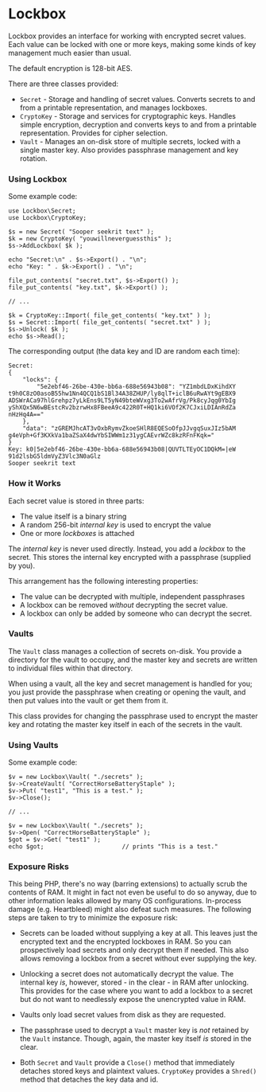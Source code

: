 # Lockbox

Lockbox provides an interface for working with encrypted secret values. Each
value can be locked with one or more keys, making some kinds of key management
much easier than usual.

The default encryption is 128-bit AES.

There are three classes provided:

  * `Secret` - Storage and handling of secret values. Converts secrets to and
    from a printable representation, and manages lockboxes.
  * `CryptoKey` - Storage and services for cryptographic keys. Handles simple 
	encryption, decryption and converts keys to and from a printable 
	representation. Provides for cipher selection.
  * `Vault` - Manages an on-disk store of multiple secrets, locked with a 
    single master key. Also provides passphrase management and key rotation.

### Using Lockbox

Some example code:

	use Lockbox\Secret;
	use Lockbox\CryptoKey;

	$s = new Secret( "Sooper seekrit text" );
	$k = new CryptoKey( "youwillneverguessthis" );
	$s->AddLockbox( $k );

	echo "Secret:\n" . $s->Export() . "\n";
	echo "Key: " . $k->Export() . "\n";

	file_put_contents( "secret.txt", $s->Export() );
	file_put_contents( "key.txt", $k->Export() );

	// ...

	$k = CryptoKey::Import( file_get_contents( "key.txt" ) );
	$s = Secret::Import( file_get_contents( "secret.txt" ) );
	$s->Unlock( $k );
	echo $s->Read();

The corresponding output (the data key and ID are random each time):

	Secret:
	{
	    "locks": {
	        "5e2ebf46-26be-430e-bb6a-688e56943b08": "YZ1mbdLDxKihdXY
	t9h0C8zO0asoB55hw1Nn4QCQ1bS1Bl34A38ZHUP/ly8qlT+iclB6uRwAYt9gEBX9
	ADSWrACa97hlGrehpz7yLkEns9LT5yN49bteWVxg3To2wAfrVg/Pk8cyJqg0YbIg
	yShXQx5N6wBEstcRv2bzrwHx8FBeeA9c422R0T+HQ1ki6VOf2K7CJxiLDIAnRdZa
	nHzHq4A=="
	    },
	    "data": "zGREMJhcAT3vOxbRymvZkoeSHlR8EQESoOfpJJvgqSuxJIz5bAM
	g4eVph+Gf3KXkVa1baZSaX4dwYbSIWWm1z31ygCAEvrWZc8kzRFnFKqk="
	}
	Key: k0|5e2ebf46-26be-430e-bb6a-688e56943b08|QUVTLTEyOC1DQkM=|eW
	91d2lsbG5ldmVyZ3Vlc3N0aGlz
	Sooper seekrit text


### How it Works

Each secret value is stored in three parts:

  * The value itself is a binary string
  * A random 256-bit *internal key* is used to encrypt the value
  * One or more *lockboxes* is attached

The *internal key* is never used directly. Instead, you add a *lockbox* to the
secret. This stores the internal key encrypted with a passphrase (supplied by
you).

This arrangement has the following interesting properties:

  * The value can be decrypted with multiple, independent passphrases
  * A lockbox can be removed *without* decrypting the secret value.
  * A lockbox can only be added by someone who can decrypt the secret.

### Vaults

The `Vault` class manages a collection of secrets on-disk. You provide
a directory for the vault to occupy, and the master key and secrets are written
to individual files within that directory.

When using a vault, all the key and secret management is handled for you; you
just provide the passphrase when creating or opening the vault, and then put
values into the vault or get them from it.

This class provides for changing the passphrase used to encrypt the 
master key and rotating the master key itself in each of the secrets in the 
vault. 

### Using Vaults

Some example code:

	$v = new Lockbox\Vault( "./secrets" );
	$v->CreateVault( "CorrectHorseBatteryStaple" );
	$v->Put( "test1", "This is a test." );
	$v->Close();

	// ...

	$v = new Lockbox\Vault( "./secrets" );
	$v->Open( "CorrectHorseBatteryStaple" );
	$got = $v->Get( "test1" );
	echo $got;						// prints "This is a test."

### Exposure Risks

This being PHP, there's no way (barring extensions) to actually scrub the 
contents of RAM. It might in fact not even be useful to do so anyway, due to 
other information leaks allowed by many OS configurations. In-process damage
(e.g. Heartbleed) might also defeat such measures. The following steps 
are taken to try to minimize the exposure risk:

  * Secrets can be loaded without supplying a key at all. This leaves just the
    encrypted text and the encrypted lockboxes in RAM. So you can prospectively
    load secrets and only decrypt them if needed. This also allows removing a
    lockbox from a secret without ever supplying the key.

  * Unlocking a secret does not automatically decrypt the value. The internal 
    key *is*, however, stored - in the clear - in RAM after unlocking. This 
    provides for the case where you want to add a lockbox to a secret but do
    not want to needlessly expose the unencrypted value in RAM.

  * Vaults only load secret values from disk as they are requested.

  * The passphrase used to decrypt a `Vault` master key is *not* retained by
    the `Vault` instance. Though, again, the master key itself *is* stored
    in the clear.

  * Both `Secret` and `Vault` provide a `Close()` method that immediately 
    detaches stored keys and plaintext values. `CryptoKey` provides a `Shred()`
    method that detaches the key data and id.

